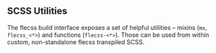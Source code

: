 ## SCSS Utilities

The flecss build interface exposes a set of helpful utilities – mixins (`mx`, `flecss_<*>`) and functions (`flecss-<*>`). Those  can be used from within custom, non-standalone flecss transpiled SCSS.